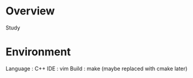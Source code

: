 # Overview
Study <Ray Tracing in a Weekend>

# Environment
Language : C++
IDE      : vim
Build    : make (maybe replaced with cmake later)
